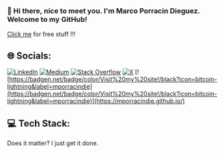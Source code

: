 ### 👋 Hi there, nice to meet you. I'm Marco Porracin Dieguez. Welcome to my GitHub!

[Click me](https://www.youtube.com/watch?v=dQw4w9WgXcQ&ab_channel=RickAstleyVEVO) for free stuff !!!


## 🌐 Socials:
[![LinkedIn](https://img.shields.io/badge/LinkedIn-%230077B5.svg?logo=linkedin&logoColor=white)](https://linkedin.com/in/mporracin) 
[![Medium](https://img.shields.io/badge/Medium-12100E?logo=medium&logoColor=white)](https://medium.com/@marcoporracin) 
[![Stack Overflow](https://img.shields.io/badge/-Stackoverflow-FE7A16?logo=stack-overflow&logoColor=white)](https://stackoverflow.com/users/4784639) 
[![X](https://img.shields.io/twitter/url?url=https%3A%2F%2Ftwitter.com%2Fmarcoporracin)](https://twitter.com/marcoporracin) 
[![https://badgen.net/badge/color/Visit%20my%20site!/black?icon=bitcoin-lightning&label=mporracindie](https://badgen.net/badge/color/Visit%20my%20site!/black?icon=bitcoin-lightning&label=mporracindie)](https://mporracindie.github.io/)


## 💻 Tech Stack:
Does it matter? I just get it done.
